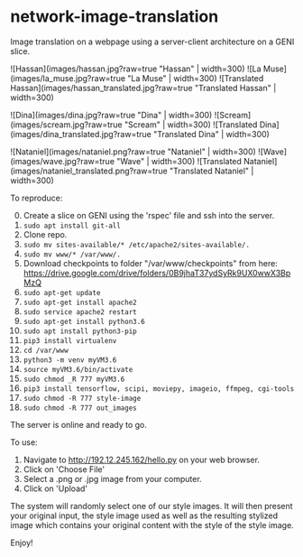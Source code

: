 # network-image-translation
Image translation on a webpage using a server-client architecture on a GENI slice.

![Hassan](images/hassan.jpg?raw=true "Hassan" | width=300)
![La Muse](images/la_muse.jpg?raw=true "La Muse" | width=300)
![Translated Hassan](images/hassan_translated.jpg?raw=true "Translated Hassan" | width=300)

![Dina](images/dina.jpg?raw=true "Dina" | width=300)
![Scream](images/scream.jpg?raw=true "Scream" | width=300)
![Translated Dina](images/dina_translated.jpg?raw=true "Translated Dina" | width=300)

![Nataniel](images/nataniel.png?raw=true "Nataniel" | width=300)
![Wave](images/wave.jpg?raw=true "Wave" | width=300)
![Translated Nataniel](images/nataniel_translated.png?raw=true "Translated Nataniel" | width=300)


To reproduce:

0. Create a slice on GENI using the 'rspec' file and ssh into the server.
1. ```sudo apt install git-all```
2. Clone repo.
3. ```sudo mv sites-available/* /etc/apache2/sites-available/.```
4. ```sudo mv www/* /var/www/.```
5. Download checkpoints to folder "/var/www/checkpoints" from here: https://drive.google.com/drive/folders/0B9jhaT37ydSyRk9UX0wwX3BpMzQ
6. ```sudo apt-get update```
7. ```sudo apt-get install apache2```
8. ```sudo service apache2 restart```
9. ```sudo apt-get install python3.6```
10. ```sudo apt install python3-pip```
11. ```pip3 install virtualenv```
12. ```cd /var/www```
13. ```python3 -m venv myVM3.6```
14. ```source myVM3.6/bin/activate```
15. ```sudo chmod _R 777 myVM3.6```
16. ```pip3 install tensorflow, scipi, moviepy, imageio, ffmpeg, cgi-tools```
17. ```sudo chmod -R 777 style-image```
18. ```sudo chmod -R 777 out_images```

The server is online and ready to go.

To use:

1. Navigate to http://192.12.245.162/hello.py on your web browser.
2. Click on 'Choose File'
3. Select a .png or .jpg image from your computer.
4. Click on 'Upload'

The system will randomly select one of our style images. It will then present your original input, the style image used as well as the resulting stylized image which contains your original content with the style of the style image.

Enjoy!
